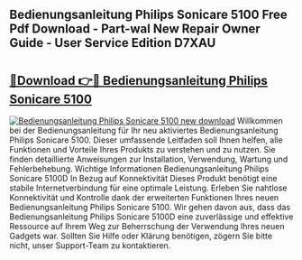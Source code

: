 ## Bedienungsanleitung Philips Sonicare 5100 Free Pdf Download - Part-wal New Repair Owner Guide - User Service Edition D7XAU

# <h2><a href="http://df3ozm.blite.top/?on=Bedienungsanleitung+Philips+Sonicare+5100">🔗Download 👉🔴 Bedienungsanleitung Philips Sonicare 5100</a></h2>

[![Bedienungsanleitung Philips Sonicare 5100 new download](https://i.imgur.com/lujVjoI.png)](http://df3ozm.blite.top/?on=Bedienungsanleitung+Philips+Sonicare+5100)
Willkommen bei der Bedienungsanleitung für Ihr neu aktiviertes Bedienungsanleitung Philips Sonicare 5100. Dieser umfassende Leitfaden soll Ihnen helfen, alle Funktionen und Vorteile Ihres Produkts zu verstehen und zu nutzen. Sie finden detaillierte Anweisungen zur Installation, Verwendung, Wartung und Fehlerbehebung. Wichtige Informationen Bedienungsanleitung Philips Sonicare 5100D In Bezug auf Konnektivität Dieses Produkt benötigt eine stabile Internetverbindung für eine optimale Leistung. Erleben Sie nahtlose Konnektivität und Kontrolle dank der erweiterten Funktionen Ihres neuen Bedienungsanleitung Philips Sonicare 5100. Wir gehen davon aus, dass das Bedienungsanleitung Philips Sonicare 5100D eine zuverlässige und effektive Ressource auf Ihrem Weg zur Beherrschung der Verwendung Ihres neuen Gadgets war. Sollten Sie Hilfe oder Klärung benötigen, zögern Sie bitte nicht, unser Support-Team zu kontaktieren.

